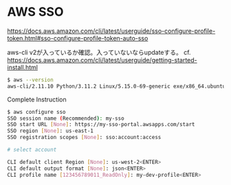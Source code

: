 # AWS SSO

https://docs.aws.amazon.com/cli/latest/userguide/sso-configure-profile-token.html#sso-configure-profile-token-auto-sso

aws-cli v2が入っているか確認。入っていないならupdateする。
cf. https://docs.aws.amazon.com/cli/latest/userguide/getting-started-install.html

```bash
$ aws --version
aws-cli/2.11.10 Python/3.11.2 Linux/5.15.0-69-generic exe/x86_64.ubuntu.22 prompt/off
```

Complete Instruction
```bash
$ aws configure sso
SSO session name (Recommended): my-sso
SSO start URL [None]: https://my-sso-portal.awsapps.com/start
SSO region [None]: us-east-1
SSO registration scopes [None]: sso:account:access

# select account

CLI default client Region [None]: us-west-2<ENTER>
CLI default output format [None]: json<ENTER>
CLI profile name [123456789011_ReadOnly]: my-dev-profile<ENTER>
```
